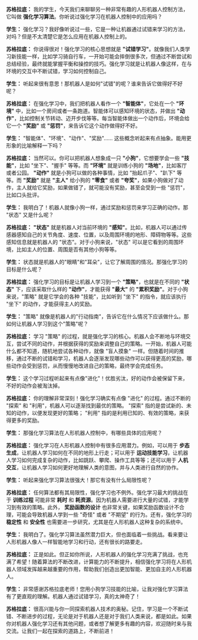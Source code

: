 **苏格拉底：**  我的学生，今天我们来聊聊另一种非常有趣的人形机器人控制方法，它叫做 **强化学习算法**。你听说过强化学习在机器人控制中的应用吗？

**学生：**  强化学习？我好像听说过一些，它是一种让机器通过试错来学习的方法，对吗？但是不太清楚它是怎么应用在机器人控制上的。

**苏格拉底：**  你说得很对！强化学习的核心思想就是 **"试错学习"**。就像我们人类学习新技能一样，比如学习骑自行车，一开始可能会摔倒很多次，但通过不断尝试和总结经验，最终就能掌握平衡和操控的技巧。强化学习就是让机器人像这样，在与环境的交互中不断试错，学习如何控制自己。

**学生：**  听起来很有意思！那机器人是如何"试错"的呢？谁来告诉它做得好不好呢？

**苏格拉底：**  在强化学习中，我们把机器人看作一个 **"智能体"**，它处在一个 **"环境"** 中，比如一个房间或者一条跑道。智能体可以感知环境的状态，并做出 **"动作"**，比如控制关节转动、迈开步伐等等。每当智能体做出一个动作后，环境会给它一个 **"奖励"** 或 **"惩罚"**，来告诉它这个动作做得好不好。

**学生：**  "智能体"、"环境"、"动作"、"奖励"…… 这些概念听起来有点抽象。能用更形象的比喻解释一下吗？

**苏格拉底：**  当然可以。你可以把机器人想象成一只 **"小狗"**，它想要学会一些 **"技能"**，比如 "坐下"、"握手" 等等。而 **"环境"** 就是训练小狗的 **"场地"**，比如客厅或者公园。 **"动作"** 就是小狗可以做的各种事情，比如 "抬起爪子"、"趴下" 等等。而 **"奖励"** 就是 **"主人"** 给小狗的 **"零食"** 或者 **"夸奖"**，如果小狗做对了动作，主人就给它奖励，如果做错了，就可能没有奖励，甚至会受到一些 "惩罚"，比如口头批评。

**学生：**  我明白了！机器人就像小狗一样，通过奖励和惩罚来学习正确的动作。那 "状态" 又是什么呢？

**苏格拉底：**  **"状态"** 就是机器人对当前环境的 **"感知"**。比如，机器人可以通过传感器感知自己的关节角度、速度、位置，以及周围环境的地形、障碍物等等。这些感知信息就是机器人的 "状态"。对于小狗来说，"状态" 可以是它看到的周围环境，比如主人的位置、周围是否有其他小狗等等。

**学生：**  状态就是机器人的"眼睛"和"耳朵"，让它了解周围的情况。那强化学习的目标是什么呢？

**苏格拉底：**  强化学习的目标是让机器人学习到一个 **"策略"**，也就是在不同的 **"状态"** 下，应该采取什么样的 **"动作"**，才能获得 **"最大"** 的 **"累积奖励"**。对于小狗来说，"策略" 就是它学会的各种 "技能"，比如听到 "坐下" 的指令，就应该执行 "坐下" 的动作，才能获得主人的奖励。

**学生：**  "策略" 就像是机器人的"行动指南"，告诉它在什么情况下应该做什么。那如何让机器人学习到这个"策略"呢？

**苏格拉底：**  学习 "策略" 的过程，就是强化学习的核心。机器人会不断地与环境交互，尝试不同的动作，并根据获得的奖励来调整自己的策略。一开始，机器人可能什么都不知道，随机地尝试各种动作，就像 "盲人摸象" 一样。但随着时间的推移，通过不断的试错和学习，机器人会逐渐发现哪些动作可以获得更高的奖励，哪些动作会受到惩罚，从而慢慢地改进自己的策略，最终学会完成任务。

**学生：**  这个学习过程听起来有点像"进化"！优胜劣汰，好的动作会被保留下来，不好的动作会被淘汰掉。

**苏格拉底：**  你的理解非常深刻！强化学习确实有点像 "进化" 的过程。通过不断的 "探索" 和 "利用"，机器人可以逐渐找到最优的策略。 "探索" 指的是尝试新的、未知的动作，以便发现更好的策略； "利用" 指的是利用已知的、有效的策略，来获得更多的奖励。

**学生：**  那强化学习算法在人形机器人控制中，有哪些具体的应用呢？

**苏格拉底：**  强化学习在人形机器人控制中有很多应用潜力。例如，可以用于 **步态生成**，让机器人学习如何在不同的地形上行走；可以用于 **运动技能学习**，让机器人学习如何完成复杂的动作，比如跳跃、攀爬、操作工具等等；还可以用于 **人机交互**，让机器人学习如何更好地理解人类的意图，并与人类进行自然的协作。

**学生：**  听起来强化学习算法很强大！那它有没有什么局限性呢？

**苏格拉底：**  任何算法都有其局限性，强化学习也不例外。强化学习最大的挑战在于 **训练过程** 可能非常 **耗时** 和 **耗资源**。因为机器人需要进行大量的试错，才能学习到有效的策略。此外， **奖励函数的设计** 也非常关键，如果奖励函数设计不合理，可能会导致机器人学到一些 "奇怪" 或者 "不期望" 的行为。还有，强化学习的 **稳定性** 和 **安全性** 也需要进一步研究，尤其是在人形机器人这种复杂的系统中。

**学生：**  我明白了。强化学习算法虽然潜力巨大，但也面临着一些挑战。看来要让人形机器人像人一样智能地学习和行动，还有很长的路要走。

**苏格拉底：**  正是如此。但正如你所说，人形机器人的强化学习充满了挑战，也充满了希望！随着算法的不断改进，计算能力的不断提升，相信强化学习将在人形机器人领域发挥越来越重要的作用，帮助我们创造出更加智能、更加自主的人形机器人。

**学生：**  非常感谢苏格拉底老师！您用小狗学习技能的比喻，让我对强化学习算法有了更直观的理解。机器人通过试错学习，真的太神奇了！

**苏格拉底：**  很高兴能与你一同探索机器人技术的奥秘。记住，学习是一个不断试错、不断进步的过程，无论是对于机器人还是对于我们人类来说，都是如此。如果你对机器人强化学习还有其他问题，或者想了解更多有趣的内容，欢迎随时来与我交流。让我们一起在探索的道路上，不断前进！
